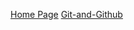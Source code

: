 [Home Page](https://github.com/BNU-CO452/Java-Apps/wiki)
[Git-and-Github](https://github.com/BNU-CO452/Java-Apps/wiki/Git-and-Github)
